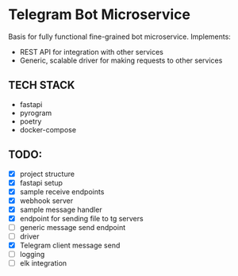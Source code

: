 # Telegram Bot Microservice
Basis for fully functional fine-grained bot microservice. Implements:
- REST API for integration with other services
- Generic, scalable driver for making requests to other services

## TECH STACK
- fastapi
- pyrogram
- poetry
- docker-compose

## TODO:
- [x] project structure
- [x] fastapi setup
- [x] sample receive endpoints
- [x] webhook server
- [x] sample message handler
- [x] endpoint for sending file to tg servers
- [ ] generic message send endpoint
- [ ] driver
- [x] Telegram client message send
- [ ] logging
- [ ] elk integration
